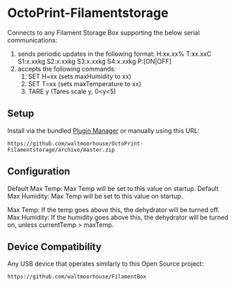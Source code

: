 # OctoPrint-Filamentstorage

Connects to any Filament Storage Box supporting the below serial communications:
1) sends periodic updates in the following format: 
    H:xx.xx% T:xx.xxC S1:x.xxkg S2:x.xxkg S3:x.xxkg S4:x.xxkg P:\[ON|OFF\]
1) accepts the following commands:
    1) SET H=xx (sets maxHumidity to xx)
    1) SET T=xx (sets maxTemperature to xx)
    1) TARE y (Tares scale y, 0<y<5)

## Setup

Install via the bundled [Plugin Manager](https://github.com/foosel/OctoPrint/wiki/Plugin:-Plugin-Manager)
or manually using this URL:

    https://github.com/waltmoorhouse/OctoPrint-Filamentstorage/archive/master.zip

## Configuration

Default Max Temp: Max Temp will be set to this value on startup.
Default Max Humidity: Max Temp will be set to this value on startup.

Max Temp: If the temp goes above this, the dehydrator will be turned off.
Max Humidity: If the humidity goes above this, the dehydrator will be turned on, unless currentTemp > maxTemp.

## Device Compatibility

Any USB device that operates similarly to this Open Source project:

    https://github.com/waltmoorhouse/FilamentBox
    
